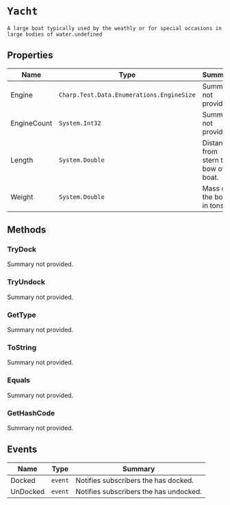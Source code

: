 # `Yacht`
    A large boat typically used by the weathly or for special occasions in large bodies of water.undefined

## Properties
| Name | Type | Summary |
| ---- | ---- | ------- |
|Engine|`Charp.Test.Data.Enumerations.EngineSize`|Summary not provided.|
|EngineCount|`System.Int32`|Summary not provided.|
|Length|`System.Double`|Distance from stern to bow of a boat.|
|Weight|`System.Double`|Mass of the boat in tons.|


## Methods

### TryDock
Summary not provided.

### TryUndock
Summary not provided.

### GetType
Summary not provided.

### ToString
Summary not provided.

### Equals
Summary not provided.

### GetHashCode
Summary not provided.

## Events
| Name | Type | Summary |
| ---- | ---- | ------- |
|Docked|`event`|Notifies subscribers the <see cref="T:Charp.Test.Data.Structs.Point" /> has docked.|
|UnDocked|`event`|Notifies subscribers the <see cref="T:Charp.Test.Data.Classes.Boat" /> has undocked.|
